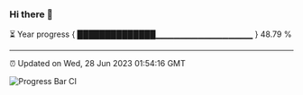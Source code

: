 ### Hi there 👋

⏳ Year progress { ██████████████▁▁▁▁▁▁▁▁▁▁▁▁▁▁▁▁ } 48.79 %

---

⏰ Updated on Wed, 28 Jun 2023 01:54:16 GMT

![Progress Bar CI](https://github.com/ZhaoGui/ZhaoGui/workflows/Progress%20Bar%20CI/badge.svg)
